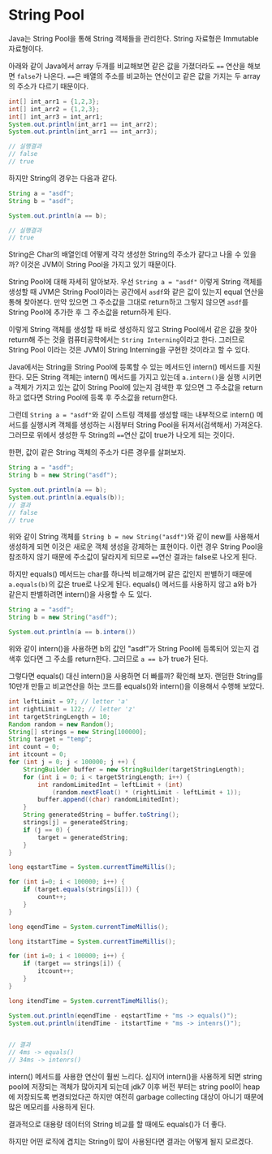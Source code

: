 # String Pool

Java는 String Pool을 통해 String 객체들을 관리한다. String 자료형은 Immutable 자료형이다.

아래와 같이 Java에서 array 두개를 비교해보면 같은 값을 가졌더라도 `==` 연산을 해보면 `false`가 나온다. `==`은 배열의 주소를 비교하는 연산이고 같은 값을 가지는 두 array의 주소가 다르기 때문이다.

```java
int[] int_arr1 = {1,2,3};
int[] int_arr2 = {1,2,3};
int[] int_arr3 = int_arr1;
System.out.println(int_arr1 == int_arr2);
System.out.println(int_arr1 == int_arr3);

// 실행결과
// false
// true
```
하지만 String의 경우는 다음과 같다.

```java
String a = "asdf";
String b = "asdf";

System.out.println(a == b);

// 실행결과
// true
```

String은 Char의 배열인데 어떻게 각각 생성한 String의 주소가 같다고 나올 수 있을까? 이것은 JVM이 String Pool을 가지고 있기 때문이다.

String Pool에 대해 자세히 알아보자. 우선 `String a = "asdf"` 이렇게 String 객체를 생성할 때 JVM은 String Pool이라는 공간에서 `asdf`와 같은 값이 있는지 equal 연산을 통해 찾아본다. 만약 있으면 그 주소값을 그대로 return하고 그렇지 않으면 `asdf`를 String Pool에 추가한 후 그 주소값을 return하게 된다.

이렇게 String 객체를 생성할 때 바로 생성하지 않고 String Pool에서 같은 값을 찾아 return해 주는 것을 컴퓨터공학에서는 `String Interning`이라고 한다. 그러므로 String Pool 이라는 것은 JVM이 String Interning을 구현한 것이라고 할 수 있다.

Java에서는 String을 String Pool에 등록할 수 있는 메서드인 intern() 메서드를 지원한다. 모든 String 객체는 intern() 메서드를 가지고 있는데 `a.intern()`을 실행 시키면 `a` 객체가 가지고 있는 값이 String Pool에 있는지 검색한 후 있으면 그 주소값을 return하고 없다면 String Pool에 등록 후 주소값을 return한다.

그런데 `String a = "asdf"`와 같이 스트링 객체를 생성할 때는 내부적으로 intern() 메서드를 실행시켜 객체를 생성하는 시점부터 String Pool을 뒤져서(검색해서) 가져온다. 그러므로 위에서 생성한 두 String의 `==`연산 값이 true가 나오게 되는 것이다.

한편, 값이 같은 String 객체의 주소가 다른 경우를 살펴보자.

```java
String a = "asdf";
String b = new String("asdf");

System.out.println(a == b);
System.out.println(a.equals(b));
// 결과
// false
// true
```

위와 같이 String 객체를 `String b = new String("asdf")`와 같이 new를 사용해서 생성하게 되면 이것은 새로운 객체 생성을 강제하는 표현이다. 이런 경우 String Pool을 참조하지 않기 때문에 주소값이 달라지게 되므로 `==`연산 결과는 false로 나오게 된다.

하지만 equals() 메서드는 char를 하나씩 비교해가며 같은 값인지 판별하기 때문에 `a.equals(b)`의 값은 true로 나오게 된다. equals() 메서드를 사용하지 않고 a와 b가 같은지 판별하려면 intern()을 사용할 수 도 있다.

```java
String a = "asdf";
String b = new String("asdf");

System.out.println(a == b.intern())
```

위와 같이 intern()을 사용하면 b의 값인 "asdf"가 String Pool에 등록되어 있는지 검색후 있다면 그 주소를 return한다. 그러므로 `a == b`가 true가 된다.

그렇다면 equals() 대신 intern()을 사용하면 더 빠를까? 확인해 보자.
랜덤한 String를 10만개 만들고 비교연산을 하는 코드를 equals()와 intern()을 이용해서 수행해 보았다.

```java
int leftLimit = 97; // letter 'a'
int rightLimit = 122; // letter 'z'
int targetStringLength = 10;
Random random = new Random();
String[] strings = new String[100000];
String target = "temp";
int count = 0;
int itcount = 0;
for (int j = 0; j < 100000; j ++) {
    StringBuilder buffer = new StringBuilder(targetStringLength);
    for (int i = 0; i < targetStringLength; i++) {
        int randomLimitedInt = leftLimit + (int) 
            (random.nextFloat() * (rightLimit - leftLimit + 1));
        buffer.append((char) randomLimitedInt);
    }
    String generatedString = buffer.toString();
    strings[j] = generatedString;
    if (j == 0) {
        target = generatedString;
    }
}

long eqstartTime = System.currentTimeMillis();

for (int i=0; i < 100000; i++) {
    if (target.equals(strings[i])) {
        count++;
    }
}

long eqendTime = System.currentTimeMillis();

long itstartTime = System.currentTimeMillis();

for (int i=0; i < 100000; i++) {
    if (target == strings[i]) {
        itcount++;
    }
}

long itendTime = System.currentTimeMillis();

System.out.println(eqendTime - eqstartTime + "ms -> equals()");
System.out.println(itendTime - itstartTime + "ms -> intenrs()");


// 결과
// 4ms -> equals()
// 34ms -> intenrs()
```

intern() 메서드를 사용한 연산이 훨씬 느리다. 심지어 intern()을 사용하게 되면 string pool에 저장되는 객체가 많아지게 되는데 jdk7 이후 버전 부터는 string pool이 heap에 저장되도록 변경되었다곤 하지만 여전히 garbage collecting 대상이 아니기 때문에 많은 메모리를 사용하게 된다.

결과적으로 대용량 데이터의 String 비교를 할 때에도 equals()가 더 좋다.

하지만 어떤 로직에 겹치는 String이 많이 사용된다면 결과는 어떻게 될지 모르겠다.
